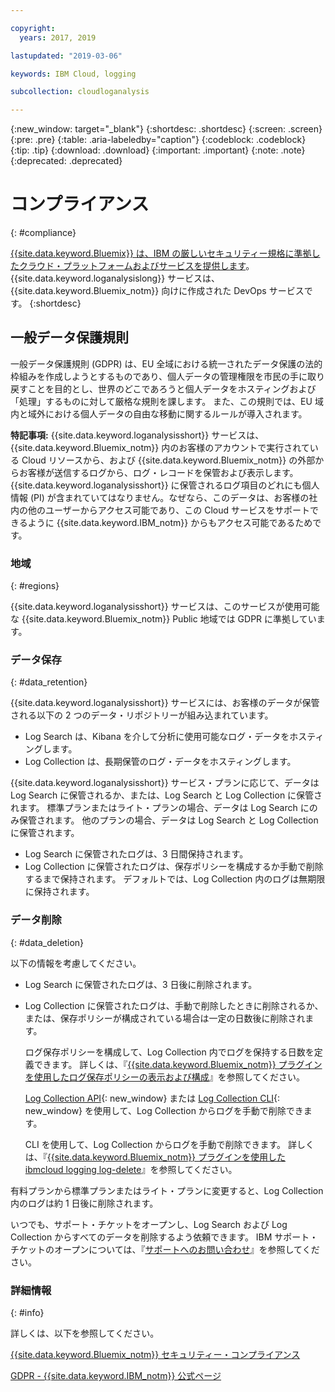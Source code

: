 ```yaml
---

copyright:
  years: 2017, 2019

lastupdated: "2019-03-06"

keywords: IBM Cloud, logging

subcollection: cloudloganalysis

---
```


{:new_window: target="_blank"}
{:shortdesc: .shortdesc}
{:screen: .screen}
{:pre: .pre}
{:table: .aria-labeledby="caption"}
{:codeblock: .codeblock}
{:tip: .tip}
{:download: .download}
{:important: .important}
{:note: .note}
{:deprecated: .deprecated}


# コンプライアンス
{: #compliance}

[{{site.data.keyword.Bluemix}} は、IBM の厳しいセキュリティー規格に準拠したクラウド・プラットフォームおよびサービスを提供します](/docs/security/compliance.html#compliance)。 {{site.data.keyword.loganalysislong}} サービスは、{{site.data.keyword.Bluemix_notm}} 向けに作成された DevOps サービスです。 
{:shortdesc}


## 一般データ保護規則

一般データ保護規則 (GDPR) は、EU 全域における統一されたデータ保護の法的枠組みを作成しようとするものであり、個人データの管理権限を市民の手に取り戻すことを目的とし、世界のどこであろうと個人データをホスティングおよび「処理」するものに対して厳格な規則を課します。 また、この規則では、EU 域内と域外における個人データの自由な移動に関するルールが導入されます。 

**特記事項:** {{site.data.keyword.loganalysisshort}} サービスは、{{site.data.keyword.Bluemix_notm}} 内のお客様のアカウントで実行されている Cloud リソースから、および {{site.data.keyword.Bluemix_notm}} の外部からお客様が送信するログから、ログ・レコードを保管および表示します。 {{site.data.keyword.loganalysisshort}} に保管されるログ項目のどれにも個人情報 (PI) が含まれていてはなりません。なぜなら、このデータは、お客様の社内の他のユーザーからアクセス可能であり、この Cloud サービスをサポートできるように {{site.data.keyword.IBM_notm}} からもアクセス可能であるためです。

### 地域
{: #regions}

{{site.data.keyword.loganalysisshort}} サービスは、このサービスが使用可能な {{site.data.keyword.Bluemix_notm}} Public 地域では GDPR に準拠しています。


### データ保存
{: #data_retention}

{{site.data.keyword.loganalysisshort}} サービスには、お客様のデータが保管される以下の 2 つのデータ・リポジトリーが組み込まれています。 

* Log Search は、Kibana を介して分析に使用可能なログ・データをホスティングします。
* Log Collection は、長期保管のログ・データをホスティングします。

{{site.data.keyword.loganalysisshort}} サービス・プランに応じて、データは Log Search に保管されるか、または、Log Search と Log Collection に保管されます。 標準プランまたはライト・プランの場合、データは Log Search にのみ保管されます。 他のプランの場合、データは Log Search と Log Collection に保管されます。

* Log Search に保管されたログは、3 日間保持されます。
* Log Collection に保管されたログは、保存ポリシーを構成するか手動で削除するまで保持されます。 デフォルトでは、Log Collection 内のログは無期限に保持されます。



### データ削除
{: #data_deletion}

以下の情報を考慮してください。

* Log Search に保管されたログは、3 日後に削除されます。

* Log Collection に保管されたログは、手動で削除したときに削除されるか、または、保存ポリシーが構成されている場合は一定の日数後に削除されます。 

    ログ保存ポリシーを構成して、Log Collection 内でログを保持する日数を定義できます。 詳しくは、『[{{site.data.keyword.Bluemix_notm}} プラグインを使用したログ保存ポリシーの表示および構成](/docs/services/CloudLogAnalysis/how-to/manage-logs?topic=cloudloganalysis-configuring_retention_policy#configuring_retention_policy)』を参照してください。

    [Log Collection API](https://console.bluemix.net/apidocs/948-ibm-cloud-log-collection-api?&language=node&env_id=ibm%3Ayp%3Aus-south#introduction){: new_window} または [Log Collection CLI](/docs/services/CloudLogAnalysis/reference?topic=cloudloganalysis-log_analysis_cli#log_analysis_cli){: new_window} を使用して、Log Collection からログを手動で削除できます。 

    CLI を使用して、Log Collection からログを手動で削除できます。 詳しくは、『[{{site.data.keyword.Bluemix_notm}} プラグインを使用した ibmcloud logging log-delete](/docs/services/CloudLogAnalysis/how-to/manage-logs?topic=cloudloganalysis-deleting_logs#deleting_logs)』を参照してください。


有料プランから標準プランまたはライト・プランに変更すると、Log Collection 内のログは約 1 日後に削除されます。

いつでも、サポート・チケットをオープンし、Log Search および Log Collection からすべてのデータを削除するよう依頼できます。 IBM サポート・チケットのオープンについては、『[サポートへのお問い合わせ](/docs/get-support?topic=get-support-getting-customer-support#getting-customer-support)』を参照してください。



### 詳細情報
{: #info}

詳しくは、以下を参照してください。

[{{site.data.keyword.Bluemix_notm}} セキュリティー・コンプライアンス](/docs/security/compliance.html#compliance)

[GDPR - {{site.data.keyword.IBM_notm}} 公式ページ](https://www.ibm.com/data-responsibility/gdpr/)



